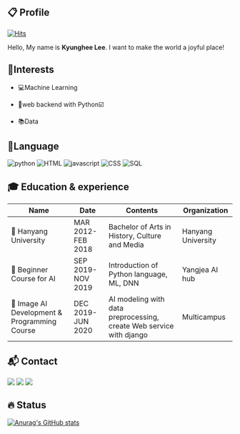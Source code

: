 ## :clipboard: Profile

[![Hits](https://hits.seeyoufarm.com/api/count/incr/badge.svg?url=https%3A%2F%2Fgithub.com%2FWinterBlue16&count_bg=%23AA3DC8&title_bg=%23555555&icon=&icon_color=%23E7E7E7&title=profile+view&edge_flat=false)](https://hits.seeyoufarm.com)

Hello, My name is **Kyunghee Lee**. I want to make the world a joyful place!


## :telescope:Interests

- :computer:Machine Learning 

- :wrench:web backend with Python:ballot_box_with_check:

- :books:Data

  

## :pushpin:Language

![python](https://img.shields.io/static/v1?label=python&message=★★★☆☆&color=green&logo=python&&logoColor=white) ![HTML](https://img.shields.io/static/v1?label=HTML&message=★★★☆☆&color=red&logo=HTML5&logoColor=white) ![javascript](https://img.shields.io/static/v1?label=javascript&message=★★★☆☆&color=blue&logo=JavaScript&logoColor=white) ![CSS](https://img.shields.io/static/v1?label=CSS&message=★★☆☆☆&color=ff69b4&logo=CSS3) ![SQL](https://img.shields.io/static/v1?label=SQL&message=★★☆☆☆&color=&logoColor=white&logo=Oracle)



## :mortar_board: Education & experience

| Name                                               | Date              | Contents                                                     | Organization       |
| -------------------------------------------------- | ----------------- | ------------------------------------------------------------ | ------------------ |
| :school: ​Hanyang University                        | MAR 2012-FEB 2018 | Bachelor of Arts in History, Culture and Media               | Hanyang University |
| :office: ​Beginner Course for AI                    | SEP 2019-NOV 2019 | Introduction of Python language, ML, DNN                     | Yangjea AI hub     |
| :office: Image AI Development & Programming Course | DEC 2019-JUN 2020 | AI modeling with data preprocessing, create Web service with django | Multicampus        |



## :mailbox_with_mail: Contact

[![](http://img.shields.io/badge/-Tech%20blog-A100FF?style=flat&logo=Github)](https://hengbokhan.tistory.com/) [![](http://img.shields.io/badge/-Gmail-EA4335?style=flat&logo=gmail&logoColor=white)](mailto:leekh090163@gmail.com) [![](http://img.shields.io/badge/-LinkedIn-0A66C2?style=flat&logo=LinkedIn&logoColor=white)]()



## :fire: Status

[![Anurag's GitHub stats](https://github-readme-stats.vercel.app/api?username=WinterBlue16&theme=great-gatsby)](https://github.com/anuraghazra/github-readme-stats)

<!--
**WinterBlue16/WinterBlue16** is a ✨ _special_ ✨ repository because its `README.md` (this file) appears on your GitHub profile.

Here are some ideas to get you started:

- 🔭 I’m currently working on ...
- 🌱 I’m currently learning python, javascript
- 👯 I’m looking to collaborate on ...
- 🤔 I’m looking for help with ...
- 💬 Ask me about ...
- 📫 How to reach me: ...
- 😄 Pronouns: ...
- ⚡ Fun fact: ...
-->
